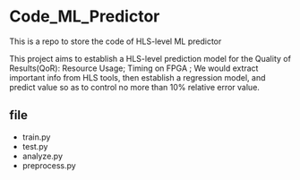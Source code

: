 # Code_ML_Predictor
This is a repo to store the code of HLS-level ML predictor

This project aims to establish a HLS-level prediction model for the Quality of Results(QoR): Resource Usage; Timing on FPGA ; We would extract important info from HLS tools, then establish a regression model, and predict value so as to control no more than 10% relative error value.

## file

- train.py
- test.py
- analyze.py
- preprocess.py
